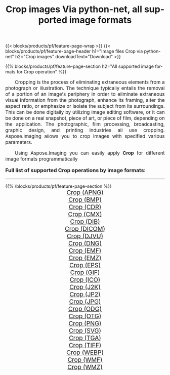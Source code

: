 ﻿---
title: Crop images Via python-net, all supported image formats 
weight: 3920
url: /pt/python-net/crop/ 
lang: pt
langdirlevel: 2
locales: zh-hans,ja,it,ru,de,es,fr,nl,id,lt,pl,pt,vi,tr,ko,zh-hant,ar,hi,th,sv,cs,uk,he
description: Using Aspose.Imaging you can easily Crop images Via python-net
---

{{< blocks/products/pf/feature-page-wrap >}}
{{< blocks/products/pf/feature-page-header h1="Image files Crop via python-net" h2="Crop images" downloadText="Download" >}}


{{% blocks/products/pf/feature-page-section  h2="All supported image formats for Crop operation" %}}
<p align="justify" style="text-indent:2em;font-size:15px;">
Cropping is the process of eliminating extraneous elements from a photograph or illustration. The technique typically entails the removal of a portion of an image's periphery in order to eliminate extraneous visual information from the photograph, enhance its framing, alter the aspect ratio, or emphasize or isolate the subject from its surroundings. This can be done digitally by utilizing image editing software, or it can be done on a real snapshot, piece of art, or piece of film, depending on the application. The photographic, film processing, broadcasting, graphic design, and printing industries all use cropping. Aspose.Imaging allows you to crop images with specified various parameters.
</p>
<p align="justify" style="text-indent:2em;font-size:15px;">
Using Aspose.Imaging you can easily apply <b>Crop</b> for different image formats programmatically
</p>
<h3 style="margin-top:16px;">
Full list of supported Crop operations by image formats:
</h3>
<hr/>
{{% /blocks/products/pf/feature-page-section %}}
<div class="container-fluid productfamilypage bg-gray">
    <div class="convertypes bg-gray agp-content section">
        <div class="container">
		<div class="row other-converters" style="gap: 10px;font-size: 19px;text-align:center;">
		    <div class='col-md-3 other-converter remove-lp remove-rp'><a href="/imaging/pt/python-net/crop/apng/" style="padding:15px;">Crop (APNG)</a></div><div class='col-md-3 other-converter remove-lp remove-rp'><a href="/imaging/pt/python-net/crop/bmp/" style="padding:15px;">Crop (BMP)</a></div><div class='col-md-3 other-converter remove-lp remove-rp'><a href="/imaging/pt/python-net/crop/cdr/" style="padding:15px;">Crop (CDR)</a></div><div class='col-md-3 other-converter remove-lp remove-rp'><a href="/imaging/pt/python-net/crop/cmx/" style="padding:15px;">Crop (CMX)</a></div><div class='col-md-3 other-converter remove-lp remove-rp'><a href="/imaging/pt/python-net/crop/dib/" style="padding:15px;">Crop (DIB)</a></div><div class='col-md-3 other-converter remove-lp remove-rp'><a href="/imaging/pt/python-net/crop/dicom/" style="padding:15px;">Crop (DICOM)</a></div><div class='col-md-3 other-converter remove-lp remove-rp'><a href="/imaging/pt/python-net/crop/djvu/" style="padding:15px;">Crop (DJVU)</a></div><div class='col-md-3 other-converter remove-lp remove-rp'><a href="/imaging/pt/python-net/crop/dng/" style="padding:15px;">Crop (DNG)</a></div><div class='col-md-3 other-converter remove-lp remove-rp'><a href="/imaging/pt/python-net/crop/emf/" style="padding:15px;">Crop (EMF)</a></div><div class='col-md-3 other-converter remove-lp remove-rp'><a href="/imaging/pt/python-net/crop/emz/" style="padding:15px;">Crop (EMZ)</a></div><div class='col-md-3 other-converter remove-lp remove-rp'><a href="/imaging/pt/python-net/crop/eps/" style="padding:15px;">Crop (EPS)</a></div><div class='col-md-3 other-converter remove-lp remove-rp'><a href="/imaging/pt/python-net/crop/gif/" style="padding:15px;">Crop (GIF)</a></div><div class='col-md-3 other-converter remove-lp remove-rp'><a href="/imaging/pt/python-net/crop/ico/" style="padding:15px;">Crop (ICO)</a></div><div class='col-md-3 other-converter remove-lp remove-rp'><a href="/imaging/pt/python-net/crop/j2k/" style="padding:15px;">Crop (J2K)</a></div><div class='col-md-3 other-converter remove-lp remove-rp'><a href="/imaging/pt/python-net/crop/jp2/" style="padding:15px;">Crop (JP2)</a></div><div class='col-md-3 other-converter remove-lp remove-rp'><a href="/imaging/pt/python-net/crop/jpg/" style="padding:15px;">Crop (JPG)</a></div><div class='col-md-3 other-converter remove-lp remove-rp'><a href="/imaging/pt/python-net/crop/odg/" style="padding:15px;">Crop (ODG)</a></div><div class='col-md-3 other-converter remove-lp remove-rp'><a href="/imaging/pt/python-net/crop/otg/" style="padding:15px;">Crop (OTG)</a></div><div class='col-md-3 other-converter remove-lp remove-rp'><a href="/imaging/pt/python-net/crop/png/" style="padding:15px;">Crop (PNG)</a></div><div class='col-md-3 other-converter remove-lp remove-rp'><a href="/imaging/pt/python-net/crop/svg/" style="padding:15px;">Crop (SVG)</a></div><div class='col-md-3 other-converter remove-lp remove-rp'><a href="/imaging/pt/python-net/crop/tga/" style="padding:15px;">Crop (TGA)</a></div><div class='col-md-3 other-converter remove-lp remove-rp'><a href="/imaging/pt/python-net/crop/tiff/" style="padding:15px;">Crop (TIFF)</a></div><div class='col-md-3 other-converter remove-lp remove-rp'><a href="/imaging/pt/python-net/crop/webp/" style="padding:15px;">Crop (WEBP)</a></div><div class='col-md-3 other-converter remove-lp remove-rp'><a href="/imaging/pt/python-net/crop/wmf/" style="padding:15px;">Crop (WMF)</a></div><div class='col-md-3 other-converter remove-lp remove-rp'><a href="/imaging/pt/python-net/crop/wmz/" style="padding:15px;">Crop (WMZ)</a></div>
                </div>
        </div>
    </div>
</div>
<br/>
